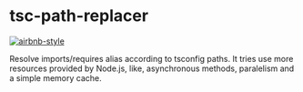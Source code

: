 # tsc-path-replacer
[![airbnb-style](https://flat.badgen.net/badge/style-guide/airbnb/ff5a5f?icon=airbnb)](https://github.com/airbnb/javascript)

Resolve imports/requires alias according to tsconfig paths. It tries use more resources provided by Node.js, like, asynchronous methods, paralelism and a simple memory cache.

